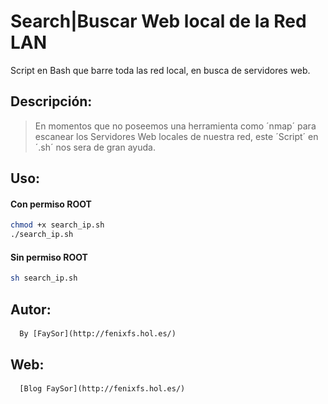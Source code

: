 # Search|Buscar Web local de la Red LAN

Script en Bash que barre toda las red local, en busca de servidores web.

## Descripción:

> 
> En momentos que no poseemos una herramienta como ´nmap´ para escanear los Servidores Web locales de nuestra red, este ´Script´ en ´.sh´ nos sera de gran ayuda.
> 

## Uso:

#### Con permiso ROOT

```sh
chmod +x search_ip.sh
./search_ip.sh
```

#### Sin permiso ROOT

```sh
sh search_ip.sh
```

## Autor:

####
      By [FaySor](http://fenixfs.hol.es/)

## Web:

####
      [Blog FaySor](http://fenixfs.hol.es/)
